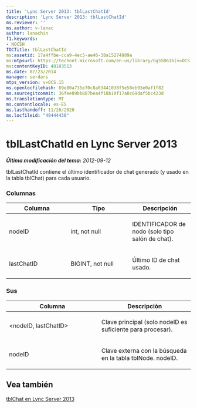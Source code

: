 ```yaml
---
title: 'Lync Server 2013: tblLastChatId'
description: 'Lync Server 2013: tblLastChatId'
ms.reviewer: ''
ms.author: v-lanac
author: lanachin
f1.keywords:
- NOCSH
TOCTitle: tblLastChatId
ms:assetid: 17a4ffbe-cca9-4ec5-ae46-38a15274889a
ms:mtpsurl: https://technet.microsoft.com/en-us/library/Gg558616(v=OCS.15)
ms:contentKeyID: 48183513
ms.date: 07/23/2014
manager: serdars
mtps_version: v=OCS.15
ms.openlocfilehash: 69e80a735e70c8a03441038f5e58eb93e0af1f82
ms.sourcegitcommit: 36fee89bb887bea4f18b19f17a8c69daf5bc423d
ms.translationtype: MT
ms.contentlocale: es-ES
ms.lasthandoff: 11/26/2020
ms.locfileid: "49444430"
---
```

# <a name="tbllastchatid-in-lync-server-2013"></a>tblLastChatId en Lync Server 2013

<div data-xmlns="http://www.w3.org/1999/xhtml">

<div class="topic" data-xmlns="http://www.w3.org/1999/xhtml" data-msxsl="urn:schemas-microsoft-com:xslt" data-cs="https://msdn.microsoft.com/">

<div data-asp="https://msdn2.microsoft.com/asp">



</div>

<div id="mainSection">

<div id="mainBody">

<span> </span>

_**Última modificación del tema:** 2012-09-12_

tblLastChatId contiene el último identificador de chat generado (y usado en la tabla tblChat) para cada usuario.

### <a name="columns"></a>Columnas

<table>
<colgroup>
<col style="width: 33%" />
<col style="width: 33%" />
<col style="width: 33%" />
</colgroup>
<thead>
<tr class="header">
<th>Columna</th>
<th>Tipo</th>
<th>Descripción</th>
</tr>
</thead>
<tbody>
<tr class="odd">
<td><p>nodeID</p></td>
<td><p>int, not null</p></td>
<td><p>IDENTIFICADOR de nodo (solo tipo salón de chat).</p></td>
</tr>
<tr class="even">
<td><p>lastChatID</p></td>
<td><p>BIGINT, not null</p></td>
<td><p>Último ID de chat usado.</p></td>
</tr>
</tbody>
</table>


### <a name="keys"></a>Sus

<table>
<colgroup>
<col style="width: 50%" />
<col style="width: 50%" />
</colgroup>
<thead>
<tr class="header">
<th>Columna</th>
<th>Descripción</th>
</tr>
</thead>
<tbody>
<tr class="odd">
<td><p>&lt;nodeID, lastChatID&gt;</p></td>
<td><p>Clave principal (solo nodeID es suficiente para procesar).</p></td>
</tr>
<tr class="even">
<td><p>nodeID</p></td>
<td><p>Clave externa con la búsqueda en la tabla tblNode. nodeID.</p></td>
</tr>
</tbody>
</table>


<div>

## <a name="see-also"></a>Vea también


[tblChat en Lync Server 2013](lync-server-2013-tblchat.md)  
  

</div>

</div>

<span> </span>

</div>

</div>

</div>

